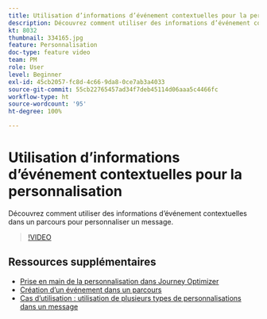 ```yaml
---
title: Utilisation d’informations d’événement contextuelles pour la personnalisation
description: Découvrez comment utiliser des informations d’événement contextuelles dans un parcours pour personnaliser un message.
kt: 8032
thumbnail: 334165.jpg
feature: Personnalisation
doc-type: feature video
team: PM
role: User
level: Beginner
exl-id: 45cb2057-fc8d-4c66-9da8-0ce7ab3a4033
source-git-commit: 55cb22765457ad34f7deb45114d06aaa5c4466fc
workflow-type: ht
source-wordcount: '95'
ht-degree: 100%

---
```


# Utilisation d’informations d’événement contextuelles pour la personnalisation

Découvrez comment utiliser des informations d’événement contextuelles dans un parcours pour personnaliser un message.

>[!VIDEO](https://video.tv.adobe.com/v/334165?quality=12)

## Ressources supplémentaires

* [Prise en main de la personnalisation dans Journey Optimizer](https://experienceleague.adobe.com/docs/journey-optimizer/using/create-messages/personalization/personalize.html?lang=fr)
* [Création d’un événement dans un parcours](https://experienceleague.adobe.com/docs/journey-optimizer/using/get-started/configure-journeys/events-journeys/unitary-events/about-creating.html?lang=fr)
* [Cas d’utilisation : utilisation de plusieurs types de personnalisations dans un message](https://experienceleague.adobe.com/docs/journey-optimizer/using/create-messages/personalization/personalization-use-case.html?lang=fr)
